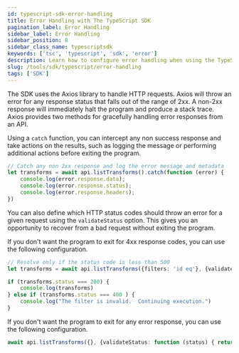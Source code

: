 ```yaml
---
id: typescript-sdk-error-handling
title: Error Handling with The TypeScript SDK
pagination_label: Error Handling
sidebar_label: Error Handling
sidebar_position: 8
sidebar_class_name: typescriptsdk
keywords: ['tsc', 'typescript', 'sdk', 'error']
description: Learn how to configure error handling when using the TypeScript SDK.
slug: /tools/sdk/typescript/error-handling
tags: ['SDK']
---
```


The SDK uses the Axios library to handle HTTP requests.  Axios will throw an error for any response status that falls out of the range of 2xx.  A non-2xx response will immediately halt the program and produce a stack trace. Axios provides two methods for gracefully handling error responses from an API.

Using a `catch` function, you can intercept any non success response and take actions on the results, such as logging the message or performing additional actions before exiting the program.

```typescript showLineNumbers
// Catch any non 2xx response and log the error message and metadata
let transforms = await api.listTransforms().catch(function (error) {
    console.log(error.response.data);
    console.log(error.response.status);
    console.log(error.response.headers);
})
```

You can also define which HTTP status codes should throw an error for a given request using the `validateStatus` option.  This gives you an opportunity to recover from a bad request without exiting the program.

If you don't want the program to exit for 4xx response codes, you can use the following configuration.

```typescript showLineNumbers
// Resolve only if the status code is less than 500
let transforms = await api.listTransforms({filters: 'id eq'}, {validateStatus: function (status) { return status < 500 }})

if (transforms.status === 200) {
    console.log(transforms)
} else if (transforms.status === 400 ) {
    console.log("The filter is invalid.  Continuing execution.")
}
```

If you don't want the program to exit for any error response, you can use the following configuration.

```typescript
await api.listTransforms({}, {validateStatus: function (status) { return true }})
```
